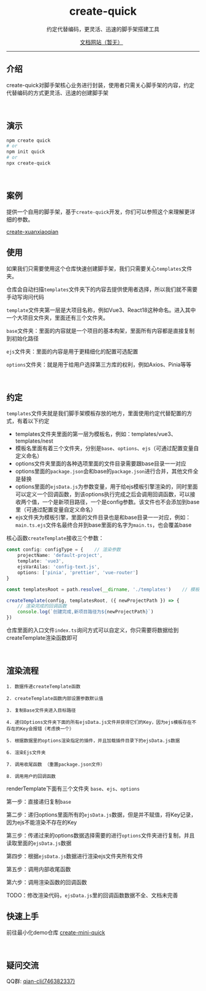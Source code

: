 <h1 align="center">create-quick</h1>
<p align="center">约定代替编码，更灵活、迅速的脚手架搭建工具</p>

<p align="center">
  <a target="_blank" href="">文档网站（暂无）</a>
  &nbsp;
</p>


---



## 介绍

create-quick对脚手架核心业务进行封装，使用者只需关心脚手架的内容，约定代替编码的方式更灵活、迅速的创建脚手架





<br />

## 演示

```sh
npm create quick
# or
npm init quick
# or
npx create-quick
```



<br />



## 案例

提供一个自用的脚手架，基于`create-quick`开发，你们可以参照这个来理解更详细的参数。

<p>
  <a target="_blank" href="https://gitee.com/xuanxiaoqian/create-xuanxiaoqian"> create-xuanxiaoqian</a>
  &nbsp;
</p>



## 使用

如果我们只需要使用这个仓库快速创建脚手架，我们只需要关心`templates`文件夹。

仓库会自动扫描`templates`文件夹下的内容去提供使用者选择，所以我们就不需要手动写询问代码



`template`文件夹第一层是大项目名称，例如Vue3、React18这种命名。进入其中一个大项目文件夹，里面还有三个文件夹。

`base`文件夹：里面的内容就是一个项目的基本构架，里面所有内容都是直接复制到初始化路径

`ejs`文件夹：里面的内容是用于更精细化的配置可选配置

`options`文件夹：就是用于给用户选择第三方库的权利，例如Axios、Pinia等等





<br />

## 约定

`templates`文件夹就是我们脚手架模板存放的地方，里面使用约定代替配置的方式，有着以下约定

- templates文件夹里面的第一层为模板名，例如：templates/vue3、templates/nest
- 模板名里面有着三个文件夹，分别是`base`、`options`、`ejs`（可通过配置变量自定义命名）
- options文件夹里面的各种选项里面的文件目录需要跟base目录一一对应
- options里面的`package.json`会和base的`package.json`进行合并，其他文件全是替换
- options里面的`ejsData.js`为参数变量，用于给ejs模板引擎渲染的，同时里面可以定义一个回调函数，到该options执行完成之后会调用回调函数，可以接收两个值，一个是新项目路径，一个是config参数。该文件也不会添加到base里（可通过配置变量自定义命名）
- ejs文件夹为模板引擎，里面的文件目录也是和base目录一一对应，例如：`main.ts.ejs`文件名最终合并到base里面的名字为`main.ts`，也会覆盖base



核心函数`createTemplate`接收三个参数：

```ts
const config: configType = {	// 渲染参数
    projectName: 'default-project',
    template: 'vue3',
    ejsVarAilas: 'config-text.js',
    options: ['pinia', 'prettier', 'vue-router']
}

const templatesRoot = path.resolve(__dirname, './templates')	// 模板文件夹path

createTemplate(config, templatesRoot, ({ newProjectPath }) => {
    // 渲染完成的回调函数
    console.log(`创建完成,新项目路径为${newProjectPath}`)
})
```



仓库里面的入口文件`index.ts`询问方式可以自定义，你只需要将数据给到createTemplate渲染函数即可



<br />



## 渲染流程

~~~text
1. 数据传递createTemplate函数

2. createTemplate函数内部设置参数默认值

3. 复制Base文件夹进入目标路径

4. 递归Options文件夹下面的所有ejsData.js文件并获得它们的Key，因为ejs模板存在不存在的Key会报错（考虑换一个）

5. 根据数据里的options渲染指定的插件，并且加载插件目录下的ejsData.js数据

6. 渲染Ejs文件夹

7. 调用收尾函数 （重置package.json文件）

8. 调用用户的回调函数
~~~





renderTemplate下面有三个文件夹 `base`、`ejs`、`options`



第一步：直接递归复制`base`



第二步：递归options里面所有的`ejsData.js`数据，但是并不赋值，将Key记录，因为ejs不能渲染不存在的Key



第三步：传递过来的options数据选择需要的进行`options`文件夹进行复制，并且读取里面的`ejsData.js`数据



第四步：根据`ejsData.js`数据进行渲染ejs文件夹所有文件



第五步：调用内部收尾函数



第六步：调用渲染函数的回调函数



TODO：修改渲染代码，`ejsData.js`里的回调函数数据不全、文档未完善



## 快速上手

前往最小化demo仓库   <a target="_blank" href="https://gitee.com/lianxuan7/create-quick">create-mini-quick</a>







<br />

## 疑问交流

QQ群: <a target="_blank" href="https://qm.qq.com/cgi-bin/qm/qr?k=LrFpPFoHAHFikBUJQqKjViRJIY1BH250&jump_from=webapi">qian-cli(746382337)</a>